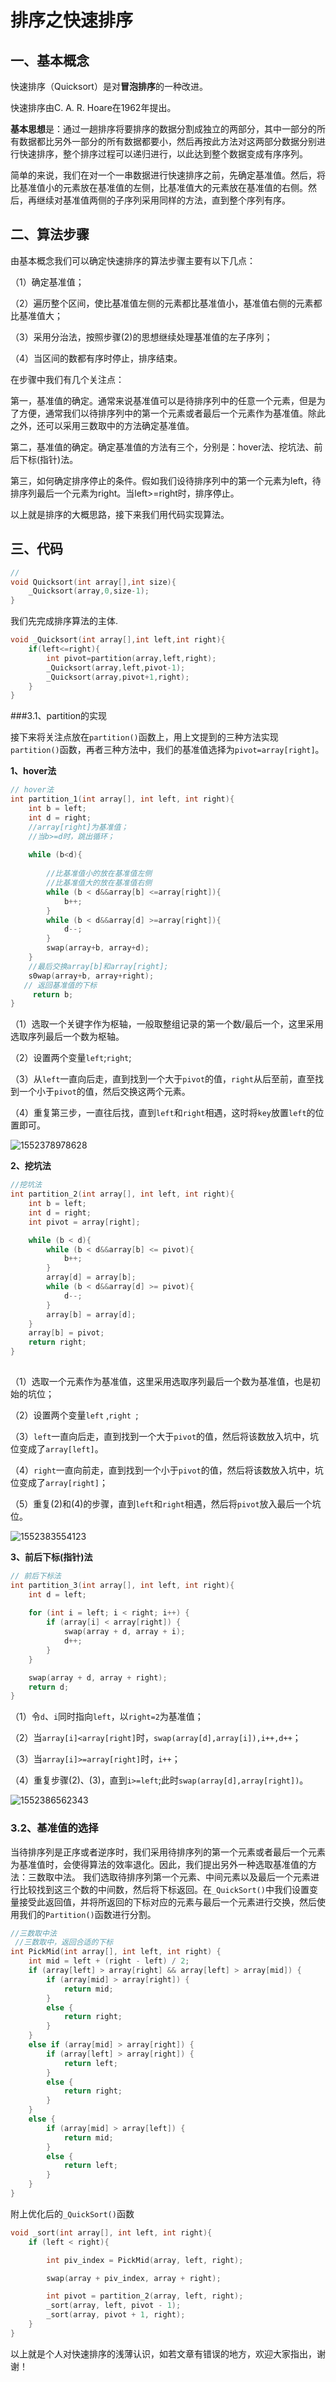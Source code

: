 # 排序之快速排序

## 一、基本概念

快速排序（Quicksort）是对**冒泡排序**的一种改进。

快速排序由C. A. R. Hoare在1962年提出。

**基本思想**是：通过一趟排序将要排序的数据分割成独立的两部分，其中一部分的所有数据都比另外一部分的所有数据都要小，然后再按此方法对这两部分数据分别进行快速排序，整个排序过程可以递归进行，以此达到整个数据变成有序序列。

简单的来说，我们在对一个一串数据进行快速排序之前，先确定基准值。然后，将比基准值小的元素放在基准值的左侧，比基准值大的元素放在基准值的右侧。然后，再继续对基准值两侧的子序列采用同样的方法，直到整个序列有序。

## 二、算法步骤

由基本概念我们可以确定快速排序的算法步骤主要有以下几点：

（1）确定基准值；

（2）遍历整个区间，使比基准值左侧的元素都比基准值小，基准值右侧的元素都比基准值大；

（3）采用分治法，按照步骤(2)的思想继续处理基准值的左子序列；

（4）当区间的数都有序时停止，排序结束。

在步骤中我们有几个关注点：

第一，基准值的确定。通常来说基准值可以是待排序列中的任意一个元素，但是为了方便，通常我们以待排序列中的第一个元素或者最后一个元素作为基准值。除此之外，还可以采用三数取中的方法确定基准值。

第二，基准值的确定。确定基准值的方法有三个，分别是：hover法、挖坑法、前后下标(指针)法。

第三，如何确定排序停止的条件。假如我们设待排序列中的第一个元素为left，待排序列最后一个元素为right。当left>=right时，排序停止。

以上就是排序的大概思路，接下来我们用代码实现算法。

## 三、代码

~~~c
//
void Quicksort(int array[],int size){
    _Quicksort(array,0,size-1);
}
~~~

我们先完成排序算法的主体.

~~~c
void _Quicksort(int array[],int left,int right){
    if(left<=right){
        int pivot=partition(array,left,right);
        _Quicksort(array,left,pivot-1);
        _Quicksort(array,pivot+1,right);
    }
}
~~~

###3.1、partition的实现

接下来将关注点放在`partition()`函数上，用上文提到的三种方法实现`partition()`函数，再者三种方法中，我们的基准值选择为`pivot=array[right]`。

**1、hover法**

~~~c
// hover法
int partition_1(int array[], int left, int right){
	int b = left;
	int d = right;
    //array[right]为基准值；
    //当b>=d时，跳出循环；
    
	while (b<d){
        
        //比基准值小的放在基准值左侧
        //比基准值大的放在基准值右侧
		while (b < d&&array[b] <=array[right]){
			b++;
		}
		while (b < d&&array[d] >=array[right]){
			d--;
		}
		swap(array+b, array+d);
	}
    //最后交换array[b]和array[right];
    s0wap(array+b, array+right);
   // 返回基准值的下标
	 return b;
}


~~~



（1）选取一个关键字作为枢轴，一般取整组记录的第一个数/最后一个，这里采用选取序列最后一个数为枢轴。

（2）设置两个变量`left`;`right`;

（3）从`left`一直向后走，直到找到一个大于`pivot`的值，`right`从后至前，直至找到一个小于`pivot`的值，然后交换这两个元素。

（4）重复第三步，一直往后找，直到`left`和`right`相遇，这时将`key`放置`left`的位置即可。

![1552378978628](C:\Users\LXF\AppData\Roaming\Typora\typora-user-images\1552378978628.png)



**2、挖坑法**

~~~c
//挖坑法
int partition_2(int array[], int left, int right){
	int b = left;
	int d = right;
	int pivot = array[right];

	while (b < d){
		while (b < d&&array[b] <= pivot){
			b++;
		}
		array[d] = array[b];
		while (b < d&&array[d] >= pivot){
			d--;
		}
		array[b] = array[d];
	}
	array[b] = pivot;
	return right;
}
      
~~~



（1）选取一个元素作为基准值，这里采用选取序列最后一个数为基准值，也是初始的坑位；

（2）设置两个变量`left` ,`right `;

（3）`left`一直向后走，直到找到一个大于`pivot`的值，然后将该数放入坑中，坑位变成了`array[left]`。

（4）`right`一直向前走，直到找到一个小于`pivot`的值，然后将该数放入坑中，坑位变成了`array[right]`；

（5）重复(2)和(4)的步骤，直到`left`和`right`相遇，然后将`pivot`放入最后一个坑位。

![1552383554123](C:\Users\LXF\AppData\Roaming\Typora\typora-user-images\1552383554123.png)



**3、前后下标(指针)法**

~~~c
// 前后下标法
int partition_3(int array[], int left, int right){
	int d = left;
    
	for (int i = left; i < right; i++) {
		if (array[i] < array[right]) {
			swap(array + d, array + i);
			d++;
		}
	}

	swap(array + d, array + right);
	return d;
}

~~~



（1）令`d`、`i`同时指向`left`，以`right=2`为基准值；

（2）当`array[i]<array[right]`时，`swap(array[d],array[i]),i++,d++`；

（3）当`array[i]>=array[right]`时，`i++`；

（4）重复步骤(2)、(3)，直到`i>=left`;此时`swap(array[d],array[right])`。

![1552386562343](C:\Users\LXF\AppData\Roaming\Typora\typora-user-images\1552386562343.png)



### 3.2、基准值的选择

当待排序列是正序或者逆序时，我们采用待排序列的第一个元素或者最后一个元素为基准值时，会使得算法的效率退化。因此，我们提出另外一种选取基准值的方法：三数取中法。
我们选取待排序列第一个元素、中间元素以及最后一个元素进行比较找到这三个数的中间数，然后将下标返回。在`_QuickSort()`中我们设置变量接受此返回值，并将所返回的下标对应的元素与最后一个元素进行交换，然后使用我们的`Partition()`函数进行分割。

~~~c
//三数取中法
 //三数取中，返回合适的下标
int PickMid(int array[], int left, int right) {
	int mid = left + (right - left) / 2;
	if (array[left] > array[right] && array[left] > array[mid]) {
		if (array[mid] > array[right]) {
			return mid;
		}
		else {
			return right;
		}
	}
	else if (array[mid] > array[right]) {
		if (array[left] > array[right]) {
			return left;
		}
		else {
			return right;
		}
	}
	else {
		if (array[mid] > array[left]) {
			return mid;
		}
		else {
			return left;
		}
	}
}
~~~

附上优化后的`_QuickSort()`函数
~~~c
void _sort(int array[], int left, int right){
	if (left < right){

		int piv_index = PickMid(array, left, right);

		swap(array + piv_index, array + right);

		int pivot = partition_2(array, left, right);
		_sort(array, left, pivot - 1);
		_sort(array, pivot + 1, right);
	}
}
~~~

以上就是个人对快速排序的浅薄认识，如若文章有错误的地方，欢迎大家指出，谢谢！

